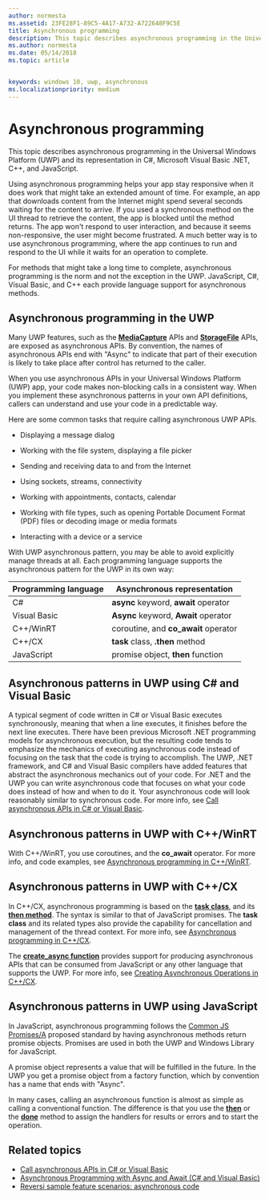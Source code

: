 ```yaml
---
author: normesta
ms.assetid: 23FE28F1-89C5-4A17-A732-A722648F9C5E
title: Asynchronous programming
description: This topic describes asynchronous programming in the Universal Windows Platform (UWP) and its representation in C#, Microsoft Visual Basic .NET, C++, and JavaScript.
ms.author: normesta
ms.date: 05/14/2018
ms.topic: article


keywords: windows 10, uwp, asynchronous
ms.localizationpriority: medium
---
```

# Asynchronous programming
This topic describes asynchronous programming in the Universal Windows Platform (UWP) and its representation in C#, Microsoft Visual Basic .NET, C++, and JavaScript.

Using asynchronous programming helps your app stay responsive when it does work that might take an extended amount of time. For example, an app that downloads content from the Internet might spend several seconds waiting for the content to arrive. If you used a synchronous method on the UI thread to retrieve the content, the app is blocked until the method returns. The app won't respond to user interaction, and because it seems non-responsive, the user might become frustrated. A much better way is to use asynchronous programming, where the app continues to run and respond to the UI while it waits for an operation to complete.

For methods that might take a long time to complete, asynchronous programming is the norm and not the exception in the UWP. JavaScript, C#, Visual Basic, and C++ each provide language support for asynchronous methods.

## Asynchronous programming in the UWP
Many UWP features, such as the [**MediaCapture**](https://msdn.microsoft.com/library/windows/apps/BR241124) APIs and [**StorageFile**](https://msdn.microsoft.com/library/windows/apps/BR227171) APIs, are exposed as asynchronous APIs. By convention, the names of asynchronous APIs end with "Async" to indicate that part of their execution is likely to take place after control has returned to the caller.

When you use asynchronous APIs in your Universal Windows Platform (UWP) app, your code makes non-blocking calls in a consistent way. When you implement these asynchronous patterns in your own API definitions, callers can understand and use your code in a predictable way.

Here are some common tasks that require calling asynchronous UWP APIs.

-   Displaying a message dialog

-   Working with the file system, displaying a file picker

-   Sending and receiving data to and from the Internet

-   Using sockets, streams, connectivity

-   Working with appointments, contacts, calendar

-   Working with file types, such as opening Portable Document Format (PDF) files or decoding image or media formats

-   Interacting with a device or a service

With UWP asynchronous pattern, you may be able to avoid explicitly manage threads at all. Each programming language supports the asynchronous pattern for the UWP in its own way:

| Programming language | Asynchronous representation           |
|----------------------|---------------------------------------|
| C#                   | **async** keyword, **await** operator |
| Visual Basic         | **Async** keyword, **Await** operator |
| C++/WinRT            | coroutine, and **co_await** operator  |
| C++/CX               | **task** class, **.then** method      |
| JavaScript           | promise object, **then** function     |

## Asynchronous patterns in UWP using C# and Visual Basic
A typical segment of code written in C# or Visual Basic executes synchronously, meaning that when a line executes, it finishes before the next line executes. There have been previous Microsoft .NET programming models for asynchronous execution, but the resulting code tends to emphasize the mechanics of executing asynchronous code instead of focusing on the task that the code is trying to accomplish. The UWP, .NET framework, and C# and Visual Basic compilers have added features that abstract the asynchronous mechanics out of your code. For .NET and the UWP you can write asynchronous code that focuses on what your code does instead of how and when to do it. Your asynchronous code will look reasonably similar to synchronous code. For more info, see [Call asynchronous APIs in C# or Visual Basic](call-asynchronous-apis-in-csharp-or-visual-basic.md).

## Asynchronous patterns in UWP with C++/WinRT
With C++/WinRT, you use coroutines, and the **co_await** operator. For more info, and code examples, see [Asynchronous programming in C++/WinRT](../cpp-and-winrt-apis/concurrency.md).

## Asynchronous patterns in UWP with C++/CX
In C++/CX, asynchronous programming is based on the [**task class**](https://msdn.microsoft.com/library/windows/apps/xaml/hh750113.aspx), and its [**then method**](https://msdn.microsoft.com/library/windows/apps/xaml/hh750044.aspx). The syntax is similar to that of JavaScript promises. The **task class** and its related types also provide the capability for cancellation and management of the thread context. For more info, see [Asynchronous programming in C++/CX](asynchronous-programming-in-cpp-universal-windows-platform-apps.md).

The [**create\_async function**](https://msdn.microsoft.com/library/windows/apps/xaml/hh750102.aspx) provides support for producing asynchronous APIs that can be consumed from JavaScript or any other language that supports the UWP. For more info, see [Creating Asynchronous Operations in C++/CX](https://msdn.microsoft.com/library/windows/apps/xaml/hh750082.aspx).

## Asynchronous patterns in UWP using JavaScript
In JavaScript, asynchronous programming follows the [Common JS Promises/A](http://wiki.commonjs.org/wiki/Promises/A) proposed standard by having asynchronous methods return promise objects. Promises are used in both the UWP and Windows Library for JavaScript.

A promise object represents a value that will be fulfilled in the future. In the UWP you get a promise object from a factory function, which by convention has a name that ends with "Async".

In many cases, calling an asynchronous function is almost as simple as calling a conventional function. The difference is that you use the [**then**](https://msdn.microsoft.com/library/windows/apps/BR229728) or the [**done**](https://msdn.microsoft.com/library/windows/apps/Hh701079) method to assign the handlers for results or errors and to start the operation.

## Related topics
* [Call asynchronous APIs in C# or Visual Basic](call-asynchronous-apis-in-csharp-or-visual-basic.md)
* [Asynchronous Programming with Async and Await (C# and Visual Basic)](http://msdn.microsoft.com/library/hh191443(vs.110).aspx)
* [Reversi sample feature scenarios: asynchronous code](https://msdn.microsoft.com/library/windows/apps/xaml/jj712233.aspx#async)
